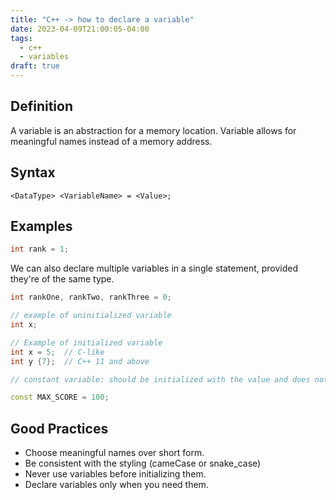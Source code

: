 ```yaml
---
title: "C++ -> how to declare a variable"
date: 2023-04-09T21:00:05-04:00
tags:
  - c++
  - variables
draft: true
---
```


## Definition

A variable is an abstraction for a memory location. Variable allows for meaningful names
instead of a memory address.

## Syntax

```text
<DataType> <VariableName> = <Value>;
```

## Examples

```c++
int rank = 1;
```

We can also declare multiple variables in a single statement, provided they're of the same
type.

```c++
int rankOne, rankTwo, rankThree = 0;
```

```c++
// example of uninitialized variable
int x;
```

```c++
// Example of initialized variable
int x = 5;  // C-like
int y {7};  // C++ 11 and above
```

```c++
// constant variable: should be initialized with the value and does not allow the value to be changed

const MAX_SCORE = 100;
```

## Good Practices

- Choose meaningful names over short form.
- Be consistent with the styling (cameCase or snake_case)
- Never use variables before initializing them.
- Declare variables only when you need them.
